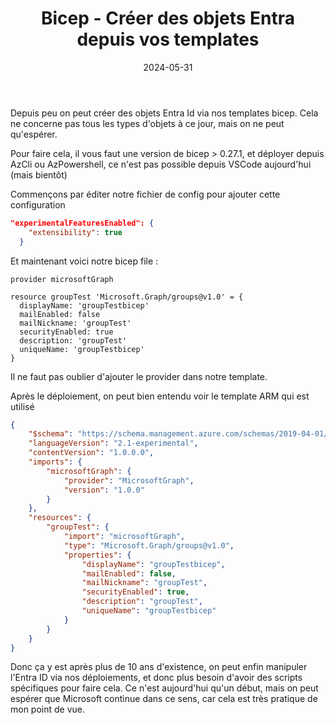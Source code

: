 ﻿---
layout: post
title: Bicep - Créer des objets Entra depuis vos templates
date: 2024-05-31
categories: [ "Azure", "Bicep", "Entra ID" ]
comments_id: 190 
---

Depuis peu on peut créer des objets Entra Id via nos templates bicep.
Cela ne concerne pas tous les types d'objets à ce jour, mais on ne peut qu'espérer.

Pour faire cela, il vous faut une version de bicep > 0.27.1, et déployer depuis AzCli ou AzPowershell, ce n'est pas possible depuis VSCode aujourd'hui (mais bientôt)

Commençons par éditer notre fichier de config pour ajouter cette configuration

```json
"experimentalFeaturesEnabled": {
    "extensibility": true
  }
```

Et maintenant voici notre bicep file :

```bicep
provider microsoftGraph 

resource groupTest 'Microsoft.Graph/groups@v1.0' = { 
  displayName: 'groupTestbicep' 
  mailEnabled: false 
  mailNickname: 'groupTest' 
  securityEnabled: true 
  description: 'groupTest' 
  uniqueName: 'groupTestbicep'
}
```

Il ne faut pas oublier d'ajouter le provider dans notre template.

Après le déploiement, on peut bien entendu voir le template ARM qui est utilisé

```json
{
    "$schema": "https://schema.management.azure.com/schemas/2019-04-01/deploymentTemplate.json#",
    "languageVersion": "2.1-experimental",
    "contentVersion": "1.0.0.0",
    "imports": {
        "microsoftGraph": {
            "provider": "MicrosoftGraph",
            "version": "1.0.0"
        }
    },
    "resources": {
        "groupTest": {
            "import": "microsoftGraph",
            "type": "Microsoft.Graph/groups@v1.0",
            "properties": {
                "displayName": "groupTestbicep",
                "mailEnabled": false,
                "mailNickname": "groupTest",
                "securityEnabled": true,
                "description": "groupTest",
                "uniqueName": "groupTestbicep"
            }
        }
    }
}
```

Donc ça y est après plus de 10 ans d'existence, on peut enfin manipuler l'Entra ID via nos déploiements, et donc plus besoin d'avoir des scripts spécifiques pour faire cela.
Ce n'est aujourd'hui qu'un début, mais on peut espérer que Microsoft continue dans ce sens, car cela est très pratique de mon point de vue.
